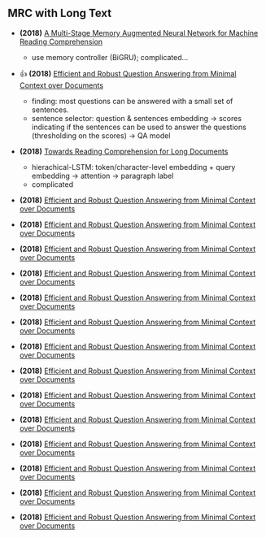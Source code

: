 ## MRC with Long Text
- **(2018)** [A Multi-Stage Memory Augmented Neural Network for Machine Reading Comprehension](https://aclanthology.org/W18-2603/) 
  - use memory controller (BiGRU); complicated... 
- :+1: **(2018)** [Efficient and Robust Question Answering from Minimal Context over Documents](https://arxiv.org/abs/1805.08092)
  - finding: most questions can be answered with a small set of sentences.
  - sentence selector: question & sentences embedding -> scores indicating if the sentences can be used to answer the questions (thresholding on the scores) -> QA model
- **(2018)** [Towards Reading Comprehension for Long Documents](https://www.ijcai.org/proceedings/2018/0638.pdf)
  - hierachical-LSTM: token/character-level embedding + query embedding -> attention -> paragraph label
  - complicated




- **(2018)** [Efficient and Robust Question Answering from Minimal Context over Documents](https://arxiv.org/abs/1805.08092)
- **(2018)** [Efficient and Robust Question Answering from Minimal Context over Documents](https://arxiv.org/abs/1805.08092)
- **(2018)** [Efficient and Robust Question Answering from Minimal Context over Documents](https://arxiv.org/abs/1805.08092)
- **(2018)** [Efficient and Robust Question Answering from Minimal Context over Documents](https://arxiv.org/abs/1805.08092)
- **(2018)** [Efficient and Robust Question Answering from Minimal Context over Documents](https://arxiv.org/abs/1805.08092)
- **(2018)** [Efficient and Robust Question Answering from Minimal Context over Documents](https://arxiv.org/abs/1805.08092)
- **(2018)** [Efficient and Robust Question Answering from Minimal Context over Documents](https://arxiv.org/abs/1805.08092)
- **(2018)** [Efficient and Robust Question Answering from Minimal Context over Documents](https://arxiv.org/abs/1805.08092)
- **(2018)** [Efficient and Robust Question Answering from Minimal Context over Documents](https://arxiv.org/abs/1805.08092)
- **(2018)** [Efficient and Robust Question Answering from Minimal Context over Documents](https://arxiv.org/abs/1805.08092)
- **(2018)** [Efficient and Robust Question Answering from Minimal Context over Documents](https://arxiv.org/abs/1805.08092)
- **(2018)** [Efficient and Robust Question Answering from Minimal Context over Documents](https://arxiv.org/abs/1805.08092)
- **(2018)** [Efficient and Robust Question Answering from Minimal Context over Documents](https://arxiv.org/abs/1805.08092)
- **(2018)** [Efficient and Robust Question Answering from Minimal Context over Documents](https://arxiv.org/abs/1805.08092)
